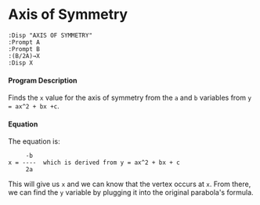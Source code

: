 # Axis of Symmetry

```
:Disp "AXIS OF SYMMETRY"
:Prompt A
:Prompt B
:(­B/2A)→X
:Disp X
```

#### Program Description

Finds the `x` value for the axis of symmetry from the `a` and `b` variables from `y = ax^2 + bx +c`.


#### Equation

The equation is:
```
     -b
x = ----  which is derived from y = ax^2 + bx + c
     2a
```
This will give us `x` and we can know that the vertex occurs at `x`. From there, we can find the `y` variable by plugging it into the original parabola's formula.